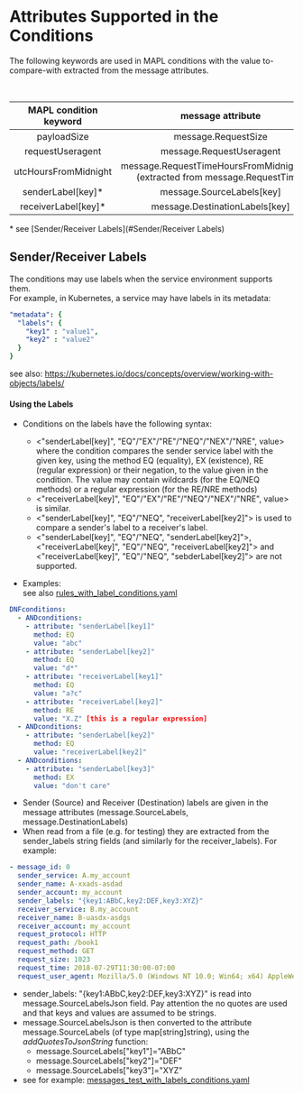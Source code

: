# Attributes Supported in the Conditions  

The following keywords are used in MAPL conditions with the value to-compare-with extracted from the message attributes.

<br>

| MAPL condition keyword | message attribute |
|:-------:|:-----:|
| payloadSize| message.RequestSize |
| requestUseragent | message.RequestUseragent |
| utcHoursFromMidnight | message.RequestTimeHoursFromMidnightUTC<br>(extracted from message.RequestTime)||
| senderLabel[key]* | message.SourceLabels[key] |
| receiverLabel[key]* | message.DestinationLabels[key] |  

\* see [Sender/Receiver Labels](#Sender/Receiver Labels)

## Sender/Receiver Labels

The conditions may use labels when the service environment supports them.  
For example, in Kubernetes, a service may have labels in its metadata:
```yaml
"metadata": {
  "labels": {
    "key1" : "value1",
    "key2" : "value2"
  }
}
``` 
see also: https://kubernetes.io/docs/concepts/overview/working-with-objects/labels/  
  
  
#### Using the Labels 
* Conditions on the labels have the following syntax:
   - <"senderLabel[key]", "EQ"/"EX"/"RE"/"NEQ"/"NEX"/"NRE", value>  
   where the condition compares the sender service label with the given key, using the method EQ (equality), EX (existence), RE (regular expression) or their negation, 
   to the value given in the condition. The value may contain wildcards (for the EQ/NEQ methods) or a regular expression (for the RE/NRE methods) 
    - <"receiverLabel[key]", "EQ"/"EX"/"RE"/"NEQ"/"NEX"/"NRE", value> is similar.
    - <"senderLabel[key]", "EQ"/"NEQ", "receiverLabel[key2]"> is used to compare a sender's label to a receiver's label. 
    - <"senderLabel[key]", "EQ"/"NEQ", "senderLabel[key2]">, <"receiverLabel[key]", "EQ"/"NEQ", "receiverLabel[key2]"> and <"receiverLabel[key]", "EQ"/"NEQ", "sebderLabel[key2]"> are not supported.

* Examples:  
see also  [rules_with_label_conditions.yaml](https://github.com/octarinesec/MAPL/tree/master/examples/rules_with_label_conditions.yaml)
          

```yaml
DNFconditions:
  - ANDconditions:
    - attribute: "senderLabel[key1]"
      method: EQ
      value: "abc"
    - attribute: "senderLabel[key2]"
      method: EQ
      value: "d*"
    - attribute: "receiverLabel[key1]"
      method: EQ
      value: "a?c"
    - attribute: "receiverLabel[key2]"
      method: RE
      value: "X.Z" [this is a regular expression]
  - ANDconditions:
    - attribute: "senderLabel[key2]"
      method: EQ
      value: "receiverLabel[key2]"
  - ANDconditions:
    - attribute: "senderLabel[key3]"
      method: EX
      value: "don't care"

```

* Sender (Source) and Receiver (Destination) labels are given in the message attributes (message.SourceLabels, message.DestinationLabels) 
* When read from a file (e.g. for testing) they are extracted from the sender_labels string fields (and similarly for the receiver_labels). For example:
```yaml
- message_id: 0
  sender_service: A.my_account
  sender_name: A-xxads-asdad
  sender_account: my_account
  sender_labels: "{key1:ABbC,key2:DEF,key3:XYZ}"
  receiver_service: B.my_account
  receiver_name: B-uasdx-asdgs
  receiver_account: my_account
  request_protocol: HTTP
  request_path: /book1
  request_method: GET
  request_size: 1023
  request_time: 2018-07-29T11:30:00-07:00
  request_user_agent: Mozilla/5.0 (Windows NT 10.0; Win64; x64) AppleWebKit/537.36 (KHTML, like Gecko) Chrome/67.0.3396.99 Safari/537.36
```
  - sender_labels: "{key1:ABbC,key2:DEF,key3:XYZ}" is read into message.SourceLabelsJson field. Pay attention the no quotes are used and that keys and values are assumed to be strings.
  - message.SourceLabelsJson is then converted to the attribute message.SourceLabels (of type map[string]string), using the *addQuotesToJsonString* function:
    - message.SourceLabels["key1"]="ABbC"
    - message.SourceLabels["key2"]="DEF"
    - message.SourceLabels["key3"]="XYZ"
  - see for example:  [messages_test_with_labels_conditions.yaml](https://github.com/octarinesec/MAPL/tree/master/examples/messages_test_with_labels_conditions.yaml)
 
